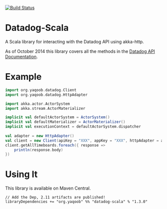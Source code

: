 [![Build Status](https://travis-ci.org/adnanyaqoobvirk/datadog-scala.png?branch=master)](https://travis-ci.org/adnanyaqoobvirk/datadog-scala)

# Datadog-Scala

A Scala library for interacting with the Datadog API using akka-http.

As of October 2014 this library covers all the methods in the [Datadog API Documentation](http://docs.datadoghq.com/api/).

# Example

```scala
import org.yaqoob.datadog.Client
import org.yaqoob.datadog.HttpAdapter

import akka.actor.ActorSystem
import akka.stream.ActorMaterializer

implicit val defaultActorSystem = ActorSystem()
implicit val defaultMaterializer = ActorMaterializer()
implicit val executionContext = defaultActorSystem.dispatcher
    
val adapter = new HttpAdapter()
val client = new Client(apiKey = "XXX", appKey = "XXX", httpAdapter = adapter)
client.getAllTimeboards.foreach({ response =>
    println(response.body)
})
```

# Using It

This library is available on Maven Central.

```
// Add the Dep, 2.11 artifacts are published!
libraryDependencies += "org.yaqoob" %% "datadog-scala" % "1.3.0"
```

